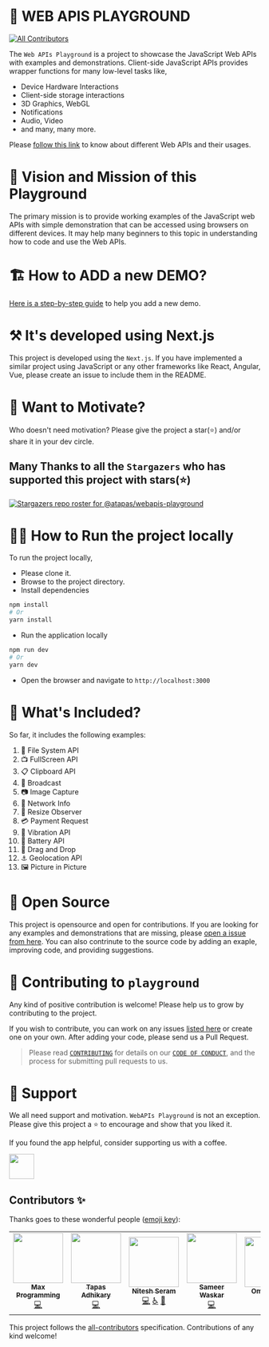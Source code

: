 # 🔌 WEB APIS PLAYGROUND

<!-- ALL-CONTRIBUTORS-BADGE:START - Do not remove or modify this section -->
[![All Contributors](https://img.shields.io/badge/all_contributors-6-orange.svg?style=flat-square)](#contributors-)
<!-- ALL-CONTRIBUTORS-BADGE:END -->

The `Web APIs Playground` is a project to showcase the JavaScript Web APIs with examples and demonstrations. Client-side JavaScript APIs provides wrapper functions for many low-level tasks like,

- Device Hardware Interactions
- Client-side storage interactions
- 3D Graphics, WebGL
- Notifications
- Audio, Video
- and many, many more.

Please [follow this link](https://developer.mozilla.org/en-US/docs/Web/API) to know about different Web APIs and their usages.

# 🎯 Vision and Mission of this Playground

The primary mission is to provide working examples of the JavaScript web APIs with simple demonstration that can be accessed using browsers on different devices. It may help many beginners to this topic in understanding how to code and use the Web APIs.

# 🏗️ How to ADD a new DEMO?

[Here is a step-by-step guide](./HOW-TO-ADD-DEMO.md) to help you add a new demo.

# ⚒️ It's developed using Next.js

This project is developed using the `Next.js`. If you have implemented a similar project using JavaScript or any other frameworks like React, Angular, Vue, please create an issue to include them in the README.

# 🤲 Want to Motivate?

Who doesn't need motivation? Please give the project a star(⭐) and/or share it in your dev circle.

## Many Thanks to all the `Stargazers` who has supported this project with stars(⭐)

[![Stargazers repo roster for @atapas/webapis-playground](https://reporoster.com/stars/atapas/webapis-playground)](https://github.com/atapas/webapis-playground/stargazers)

# 🏃‍♀️ How to Run the project locally

To run the project locally,

- Please clone it.
- Browse to the project directory.
- Install dependencies

```bash
npm install
# Or
yarn install
```

- Run the application locally

```bash
npm run dev
# Or
yarn dev
```

- Open the browser and navigate to `http://localhost:3000`

# 🚀 What's Included?

So far, it includes the following examples:

1. 📂 File System API
1. 📺 FullScreen API
1. 📋 Clipboard API
1. 📡 Broadcast
1. 📷 Image Capture
1. 📶 Network Info
1. 🧐 Resize Observer
1. 💳 Payment Request
1. 📳 Vibration API
1. 🔋 Battery API
1. 🐢 Drag and Drop
1. ⚓ Geolocation API
1. 🖼️ Picture in Picture

# 🤝 Open Source

This project is opensource and open for contributions. If you are looking for any examples and demonstrations that are missing, please [open a issue from here](https://github.com/atapas/webapis-playground/issues). You can also contrinute to the source code by adding an exaple, improving code, and providing suggestions.

# 🤝 Contributing to `playground`

Any kind of positive contribution is welcome! Please help us to grow by contributing to the project.

If you wish to contribute, you can work on any issues [listed here](https://github.com/atapas/webapis-playground/issues) or create one on your own. After adding your code, please send us a Pull Request.

> Please read [`CONTRIBUTING`](CONTRIBUTING.md) for details on our [`CODE OF CONDUCT`](CODE_OF_CONDUCT.md), and the process for submitting pull requests to us.

# 🙏 Support

We all need support and motivation. `WebAPIs Playground` is not an exception. Please give this project a ⭐️ to encourage and show that you liked it.

If you found the app helpful, consider supporting us with a coffee.

<a href="https://www.buymeacoffee.com/greenroots">
    <img src="https://cdn.buymeacoffee.com/buttons/v2/default-yellow.png" height="50px">
</a>

## Contributors ✨

Thanks goes to these wonderful people ([emoji key](https://allcontributors.org/docs/en/emoji-key)):

<!-- ALL-CONTRIBUTORS-LIST:START - Do not remove or modify this section -->
<!-- prettier-ignore-start -->
<!-- markdownlint-disable -->
<table>
  <tr>
    <td align="center"><a href="https://usman-s.me"><img src="https://avatars.githubusercontent.com/u/51731966?v=4?s=100" width="100px;" alt=""/><br /><sub><b>Max Programming</b></sub></a><br /><a href="https://github.com/atapas/webapis-playground/commits?author=max-programming" title="Code">💻</a></td>
    <td align="center"><a href="https://tapasadhikary.com"><img src="https://avatars.githubusercontent.com/u/3633137?v=4?s=100" width="100px;" alt=""/><br /><sub><b>Tapas Adhikary</b></sub></a><br /><a href="https://github.com/atapas/webapis-playground/commits?author=atapas" title="Code">💻</a></td>
    <td align="center"><a href="http://niteshseram.in"><img src="https://avatars.githubusercontent.com/u/51370246?v=4?s=100" width="100px;" alt=""/><br /><sub><b>Nitesh Seram</b></sub></a><br /><a href="https://github.com/atapas/webapis-playground/commits?author=niteshseram" title="Code">💻</a> <a href="#a11y-niteshseram" title="Accessibility">️️️️♿️</a> <a href="https://github.com/atapas/webapis-playground/issues?q=author%3Aniteshseram" title="Bug reports">🐛</a></td>
    <td align="center"><a href="https://wsameer.github.io/v1/"><img src="https://avatars.githubusercontent.com/u/8468992?v=4?s=100" width="100px;" alt=""/><br /><sub><b>Sameer Waskar</b></sub></a><br /><a href="https://github.com/atapas/webapis-playground/commits?author=wsameer" title="Code">💻</a></td>
    <td align="center"><a href="https://github.com/omriattiya"><img src="https://avatars.githubusercontent.com/u/26112374?v=4?s=100" width="100px;" alt=""/><br /><sub><b>Omri Attiya</b></sub></a><br /><a href="https://github.com/atapas/webapis-playground/commits?author=omriattiya" title="Code">💻</a></td>
    <td align="center"><a href="https://tiger-yash.github.io/"><img src="https://avatars.githubusercontent.com/u/74406801?v=4?s=100" width="100px;" alt=""/><br /><sub><b>Yash Raj</b></sub></a><br /><a href="https://github.com/atapas/webapis-playground/commits?author=tiger-yash" title="Code">💻</a></td>
  </tr>
</table>

<!-- markdownlint-restore -->
<!-- prettier-ignore-end -->

<!-- ALL-CONTRIBUTORS-LIST:END -->

This project follows the [all-contributors](https://github.com/all-contributors/all-contributors) specification. Contributions of any kind welcome!
